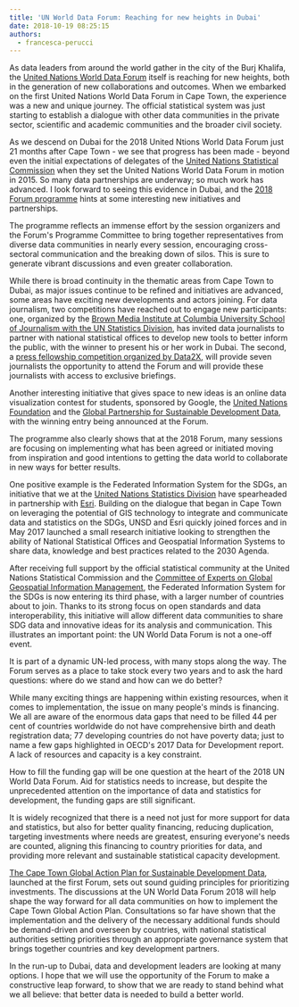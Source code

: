```yaml
---
title: 'UN World Data Forum: Reaching for new heights in Dubai'
date: 2018-10-19 08:25:15
authors:
  - francesca-perucci
---
```


As data leaders from around the world gather in the city of the Burj Khalifa,
the [United Nations World Data Forum](//undataforum.org) itself is reaching for
new heights, both in the generation of new collaborations and outcomes. When we
embarked on the first United Nations World Data Forum in Cape Town, the
experience was a new and unique journey. The official statistical system was
just starting to establish a dialogue with other data communities in the private
sector, scientific and academic communities and the broader civil society.

As we descend on Dubai for the 2018 United Ntions World Data Forum just 21
months after Cape Town - we see that progress has been made - beyond even the
initial expectations of delegates of the
[United Nations Statistical Commission](//unstats.un.org/unsd/statcom/) when
they set the United Nations World Data Forum in motion in 2015. So many data
partnerships are underway; so much work has advanced. I look forward to seeing
this evidence in Dubai, and the
[2018 Forum programme](//undataforum.org/WorldDataForum/programme/) hints at
some interesting new initiatives and partnerships.

The programme reflects an immense effort by the session organizers and the
Forum's Programme Committee to bring together representatives from diverse data
communities in nearly every session, encouraging cross-sectoral communication
and the breaking down of silos. This is sure to generate vibrant discussions and
even greater collaboration.

While there is broad continuity in the thematic areas from Cape Town to Dubai,
as major issues continue to be refined and initiatives are advanced, some areas
have exciting new developments and actors joining. For data journalism, two
competitions have reached out to engage new participants: one, organized by the
[Brown Media Institute at Columbia University School of Journalism with the UN Statistics Division](https://brown.columbia.edu/we-have-a-winner-the-brown-un-desa-collaboration-contest/),
has invited data journalists to partner with national statistical offices to
develop new tools to better inform the public, with the winner to present his or
her work in Dubai. The second, a
[press fellowship competition organized by Data2X](https://www.data2x.org/wdf-press-fellowship/),
will provide seven journalists the opportunity to attend the Forum and will
provide these journalists with access to exclusive briefings.

Another interesting initiative that gives space to new ideas is an online data
visualization contest for students, sponsored by Google, the
[United Nations Foundation](//unfoundation.org/) and the
[Global Partnership for Sustainable Development Data](http://www.data4sdgs.org/),
with the winning entry being announced at the Forum.

The programme also clearly shows that at the 2018 Forum, many sessions are
focusing on implementing what has been agreed or initiated moving from
inspiration and good intentions to getting the data world to collaborate in new
ways for better results.

One positive example is the Federated Information System for the SDGs, an
initiative that we at the [United Nations Statistics Division](//unstats.un.org)
have spearheaded in partnership with [Esri](esri.com). Building on the dialogue
that began in Cape Town on leveraging the potential of GIS technology to
integrate and communicate data and statistics on the SDGs, UNSD and Esri quickly
joined forces and in May 2017 launched a small research initiative looking to
strengthen the ability of National Statistical Offices and Geospatial
Information Systems to share data, knowledge and best practices related to the
2030 Agenda.

After receiving full support by the official statistical community at the United
Nations Statistical Commission and the
[Committee of Experts on Global Geospatial Information Management](//ggim.un.org),
the Federated Information System for the SDGs is now entering its third phase,
with a larger number of countries about to join. Thanks to its strong focus on
open standards and data interoperability, this initiative will allow different
data communities to share SDG data and innovative ideas for its analysis and
communication. This illustrates an important point: the UN World Data Forum is
not a one-off event.

It is part of a dynamic UN-led process, with many stops along the way. The Forum
serves as a place to take stock every two years and to ask the hard questions:
where do we stand and how can we do better?

While many exciting things are happening within existing resources, when it
comes to implementation, the issue on many people's minds is financing. We all
are aware of the enormous data gaps that need to be filled 44 per cent of
countries worldwide do not have comprehensive birth and death registration data;
77 developing countries do not have poverty data; just to name a few gaps
highlighted in OECD's 2017 Data for Development report. A lack of resources and
capacity is a key constraint.

How to fill the funding gap will be one question at the heart of the 2018 UN
World Data Forum. Aid for statistics needs to increase, but despite the
unprecedented attention on the importance of data and statistics for
development, the funding gaps are still significant.

It is widely recognized that there is a need not just for more support for data
and statistics, but also for better quality financing, reducing duplication,
targeting investments where needs are greatest, ensuring everyone's needs are
counted, aligning this financing to country priorities for data, and providing
more relevant and sustainable statistical capacity development.

[The Cape Town Global Action Plan for Sustainable Development Data](https://unstats.un.org/sdgs/hlg/cape-town-global-action-plan/),
launched at the first Forum, sets out sound guiding principles for prioritizing
investments. The discussions at the UN World Data Forum 2018 will help shape the
way forward for all data communities on how to implement the Cape Town Global
Action Plan. Consultations so far have shown that the implementation and the
delivery of the necessary additional funds should be demand-driven and overseen
by countries, with national statistical authorities setting priorities through
an appropriate governance system that brings together countries and key
development partners.

In the run-up to Dubai, data and development leaders are looking at many
options. I hope that we will use the opportunity of the Forum to make a
constructive leap forward, to show that we are ready to stand behind what we all
believe: that better data is needed to build a better world.
